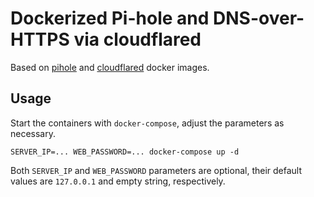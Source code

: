 # Dockerized Pi-hole and DNS-over-HTTPS via cloudflared

Based on [pihole](https://hub.docker.com/r/pihole/pihole) and [cloudflared](https://hub.docker.com/r/visibilityspots/cloudflared) docker images.

## Usage

Start the containers with `docker-compose`, adjust the parameters as necessary.

```shell
SERVER_IP=... WEB_PASSWORD=... docker-compose up -d
```

Both `SERVER_IP` and `WEB_PASSWORD` parameters are optional, their default values are `127.0.0.1` and empty string, respectively.
